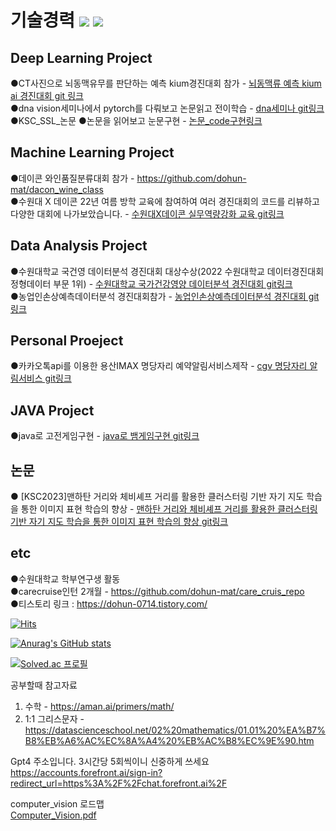 # 기술경력   <img src="https://img.shields.io/badge/Java-007396?style=flat-square&logo=Java&logoColor=white"/></a>   <img src="https://img.shields.io/badge/Python-3766AB?style=flat-square&logo=Python&logoColor=white"/></a>

## Deep Learning Project 
●CT사진으로 뇌동맥유무를 판단하는 예측 kium경진대회 참가 - [뇌동맥류 예측 kium ai 경진대회 git 링크](https://github.com/dohun-mat/k-ium_Cerebral-aneurysm/tree/main)  
●dna vision세미나에서 pytorch를 다뤄보고 논문읽고 전이학습 - [dna세미나 git링크 ](https://github.com/dohun-mat/dna_study_semina)  
●KSC_SSL_논문
●논문을 읽어보고 눈문구현 - [논문_code구현링크](https://github.com/dohun-mat/paper_code/tree/main)  

## Machine Learning Project 
●데이콘 와인품질분류대회 참가 - https://github.com/dohun-mat/dacon_wine_class  
●수원대 X 데이콘 22년 여름 방학 교육에 참여하여 여러 경진대회의 코드를 리뷰하고 다양한 대회에 나가보았습니다. - [수원대X데이콘 실무역량강화 교육 git링크](https://github.com/dohun-mat/dacon_study)  

## Data Analysis Project 
●수원대학교 국건영 데이터분석 경진대회 대상수상(2022 수원대학교 데이터경진대회 정형데이터 부문 1위) - [수원대학교 국가건강영양 데이터분석 경진대회 git링크](https://github.com/dohun-mat/korea_nutrition_health_data_analysis_contest)  
●농업인손상예측데이터분석 경진대회참가 - [농업인손상예측데이터분석 경진대회 git링크](https://github.com/dohun-mat/dataAnalysisContest)  

## Personal Proeject
●카카오톡api를 이용한 용산IMAX 명당자리 예약알림서비스제작 - [cgv 명당자리 알림서비스 git링크](https://github.com/dohun-mat/cgv-great-location-kakaotalk-alram)  

## JAVA Project 
●java로 고전게임구현 - [java로 뱀게임구현 git링크](https://github.com/dohun-mat/java_snack_game)   

## 논문  
● [KSC2023]맨하탄 거리와 체비셰프 거리를 활용한 클러스터링 기반 자기 지도 학습을 통한 이미지 표현 학습의 향상 - [맨하탄 거리와 체비셰프 거리를 활용한 클러스터링 기반 자기 지도 학습을 통한 이미지 표현 학습의 향상 git링크](https://github.com/dohun-mat/ksc2023-SSL_clustering)    

## etc
●수원대학교 학부연구생 활동  
●carecruise인턴 2개월 - https://github.com/dohun-mat/care_cruis_repo  
●티스토리 링크 : https://dohun-0714.tistory.com/  


[![Hits](https://hits.seeyoufarm.com/api/count/incr/badge.svg?url=https%3A%2F%2Fgithub.com%2Fdohun-mat&count_bg=%2379C83D&title_bg=%23555555&icon=&icon_color=%23E7E7E7&title=visit&edge_flat=false)](https://hits.seeyoufarm.com)

[![Anurag's GitHub stats](https://github-readme-stats.vercel.app/api?username=dohun-mat)](https://github.com/anuraghazra/github-readme-stats) 

[![Solved.ac
프로필](http://mazassumnida.wtf/api/v2/generate_badge?boj=robinhut0071)](https://solved.ac/robinhut0071)  

공부할때 참고자료
1. 수학 - https://aman.ai/primers/math/  
2. 1:1 그리스문자 - https://datascienceschool.net/02%20mathematics/01.01%20%EA%B7%B8%EB%A6%AC%EC%8A%A4%20%EB%AC%B8%EC%9E%90.htm

Gpt4 주소입니다. 3시간당 5회씩이니 신중하게 쓰세요
https://accounts.forefront.ai/sign-in?redirect_url=https%3A%2F%2Fchat.forefront.ai%2F

computer_vision 로드맵  
[Computer_Vision.pdf](https://github.com/dohun-mat/dohun-mat/files/11493404/Computer_Vision.pdf)

